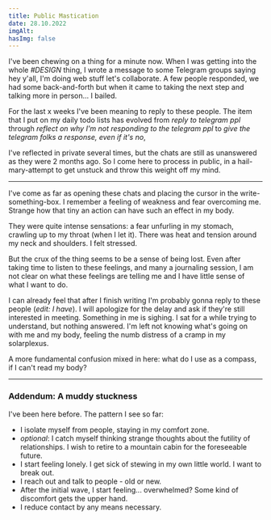 ```yaml
---
title: Public Mastication
date: 28.10.2022
imgAlt:
hasImg: false
---
```


I've been chewing on a thing for a minute now. When I was getting into the whole _#DESIGN_ thing, I wrote a message to some Telegram groups saying hey y'all, I'm doing web stuff let's collaborate. A few people responded, we had some back-and-forth but when it came to taking the next step and talking more in person... I bailed.

For the last x weeks I've been meaning to reply to these people. The item that I put on my daily todo lists has evolved from _reply to telegram ppl_ through _reflect on why I'm not responding to the telegram ppl_ to _give the telegram folks a response, even if it's no_,

I've reflected in private several times, but the chats are still as unanswered as they were 2 months ago.
So I come here to process in public, in a hail-mary-attempt to get unstuck and throw this weight off my mind.

---

I've come as far as opening these chats and placing the cursor in the write-something-box. I remember a feeling of weakness and fear overcoming me. Strange how that tiny an action can have such an effect in my body.

They were quite intense sensations: a fear unfurling in my stomach, crawling up to my throat (when I let it). There was heat and tension around my neck and shoulders. I felt stressed.

But the crux of the thing seems to be a sense of being lost. Even after taking time to listen to these feelings, and many a journaling session, I am not clear on what these feelings are telling me and I have little sense of what I want to do.

I can already feel that after I finish writing I'm probably gonna reply to these people (_edit: I have_). I will apologize for the delay and ask if they're still interested in meeting. Something in me is sighing. I sat for a while trying to understand, but nothing answered. I'm left not knowing what's going on with me and my body, feeling the numb distress of a cramp in my solarplexus.

A more fundamental confusion mixed in here: what do I use as a compass, if I can't read my body?

---

### Addendum: A muddy stuckness

I've been here before. The pattern I see so far:

-   I isolate myself from people, staying in my comfort zone.
-   _optional_: I catch myself thinking strange thoughts about the futility of relationships. I wish to retire to a mountain cabin for the foreseeable future.
-   I start feeling lonely. I get sick of stewing in my own little world. I want to break out.
-   I reach out and talk to people - old or new.
-   After the initial wave, I start feeling... overwhelmed? Some kind of discomfort gets the upper hand.
-   I reduce contact by any means necessary.

